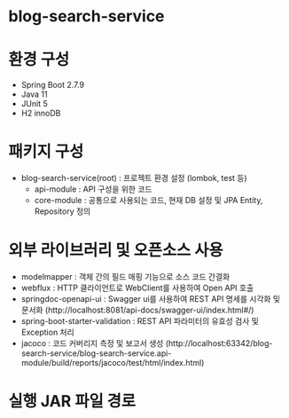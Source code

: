 # blog-search-service

# 환경 구성
  - Spring Boot 2.7.9
  - Java 11
  - JUnit 5
  - H2 innoDB

# 패키지 구성
  - blog-search-service(root) : 프로젝트 환경 설정 (lombok, test 등)
    - api-module : API 구성을 위한 코드
    - core-module : 공통으로 사용되는 코드, 현재 DB 설정 및 JPA Entity, Repository 정의

# 외부 라이브러리 및 오픈소스 사용
  - modelmapper : 객체 간의 필드 매핑 기능으로 소스 코드 간결화
  - webflux : HTTP 클라이언트로 WebClient를 사용하여 Open API 호출
  - springdoc-openapi-ui : Swagger ui를 사용하여 REST API 명세를 시각화 및 문서화 (http://localhost:8081/api-docs/swagger-ui/index.html#/)
  - spring-boot-starter-validation : REST API 파라미터의 유효성 검사 및 Exception 처리
  - jacoco : 코드 커버리지 측정 및 보고서 생성 (http://localhost:63342/blog-search-service/blog-search-service.api-module/build/reports/jacoco/test/html/index.html)
  
# 실행 JAR 파일 경로
